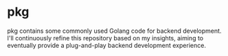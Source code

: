 # pkg
pkg contains some commonly used Golang code for backend development. I'll continuously refine this repository based on my insights, aiming to eventually provide a plug-and-play backend development experience.
